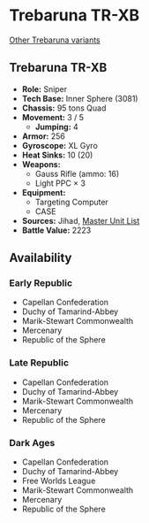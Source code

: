 # Trebaruna TR-XB

[Other Trebaruna variants](../trebaruna.md)

## Trebaruna TR-XB
- **Role:** Sniper
- **Tech Base:** Inner Sphere (3081)
- **Chassis:** 95 tons Quad
- **Movement:** 3 / 5
  - **Jumping:** 4
- **Armor:** 256
- **Gyroscope:** XL Gyro
- **Heat Sinks:** 10 (20)
- **Weapons:**
  - Gauss Rifle (ammo: 16)
  - Light PPC × 3
- **Equipment:**
  - Targeting Computer
  - CASE
- **Sources:** Jihad, [Master Unit List](http://masterunitlist.info/Unit/Details/3292/trebaruna-tr-xb)
- **Battle Value:** 2223

## Availability

### Early Republic
- Capellan Confederation
- Duchy of Tamarind-Abbey
- Marik-Stewart Commonwealth
- Mercenary
- Republic of the Sphere

### Late Republic
- Capellan Confederation
- Duchy of Tamarind-Abbey
- Marik-Stewart Commonwealth
- Mercenary
- Republic of the Sphere

### Dark Ages
- Capellan Confederation
- Duchy of Tamarind-Abbey
- Free Worlds League
- Marik-Stewart Commonwealth
- Mercenary
- Republic of the Sphere

